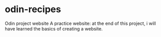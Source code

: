 # odin-recipes

Odin project website
A practice website: at the end of this project, i will have learned the basics of creating a website.
